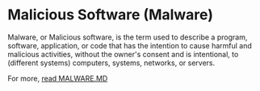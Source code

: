 # Malicious Software (Malware)
Malware, or Malicious software, is the term used to describe a program, software, application, or code that has the intention to cause harmful and malicious activities, without the owner's consent and is intentional, to (different systems) computers, systems, networks, or servers.

For more, [read MALWARE.MD](https://github.com/P1kasaur/malicious_software/blob/main/malware.md)
